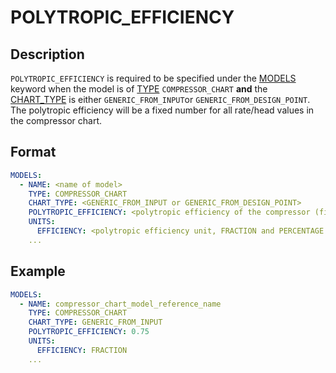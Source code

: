 # POLYTROPIC_EFFICIENCY

## Description

`POLYTROPIC_EFFICIENCY` is required to be specified under the [MODELS](/about/references/MODELS.md) keyword when
the model is of [TYPE](/about/references/TYPE.md) `COMPRESSOR_CHART` **and** the [CHART_TYPE](/about/references/CHART_TYPE.md)
is either `GENERIC_FROM_INPUT`or `GENERIC_FROM_DESIGN_POINT`. The polytropic efficiency will be a fixed number for all
rate/head values in the compressor chart.


## Format

~~~~yaml
MODELS:
  - NAME: <name of model>
    TYPE: COMPRESSOR_CHART
    CHART_TYPE: <GENERIC_FROM_INPUT or GENERIC_FROM_DESIGN_POINT>
    POLYTROPIC_EFFICIENCY: <polytropic efficiency of the compressor (fixed number)>
    UNITS:
      EFFICIENCY: <polytropic efficiency unit, FRACTION and PERCENTAGE.>
    ...
~~~~

## Example

~~~~yaml
MODELS:
  - NAME: compressor_chart_model_reference_name
    TYPE: COMPRESSOR_CHART
    CHART_TYPE: GENERIC_FROM_INPUT
    POLYTROPIC_EFFICIENCY: 0.75
    UNITS:
      EFFICIENCY: FRACTION
    ...
~~~~